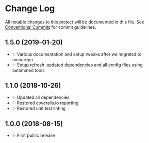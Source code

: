 # Change Log

All notable changes to this project will be documented in this file.
See [Conventional Commits](https://conventionalcommits.org) for commit guidelines.

## 1.5.0 (2019-01-20)

* ✨ Various documentation and setup tweaks after we migrated to monorepo
* ✨ Setup refresh: updated dependencies and all config files using automated tools

## 1.1.0 (2018-10-26)

* ✨ Updated all dependencies
* ✨ Restored coveralls.io reporting
* ✨ Restored unit test linting

## 1.0.0 (2018-08-15)

* ✨ First public release
